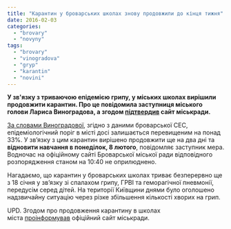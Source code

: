 ```yaml
---
title: "Карантин у броварських школах знову продовжили до кінця тижня"
date: 2016-02-03
categories: 
  - "brovary"
  - "novyny"
tags: 
  - "brovary"
  - "vinogradova"
  - "gryp"
  - "karantin"
  - "novini"
---
```


**У зв'язку з триваючою епідемією грипу, у міських школах вирішили продовжити карантин. Про це повідомила заступниця міського голови Лариса Виноградова, а згодом [підтвердив](http://brovary-rada.gov.ua/do-uvagi-shkolyar%D1%96v-ta-%D1%97kh-batk%D1%96v) сайт міськради.**

[За словами Виноградової](https://www.facebook.com/permalink.php?story_fbid=1675139819438704&id=100008281066893), згідно з даними броварської СЕС, епідеміологічний поріг в місті досі залишається перевищеним на понад 33%. У зв’язку з цим карантин вирішено продовжити ще на два дні та **відновити навчання в понеділок, 8 лютого**, повідомляє заступник мера. Водночас на офіційному сайті Броварської міської ради відповідного розпорядження станом на 10:40 не оприлюднено.

Нагадаємо, що карантин у броварських школах триває безперервно ще з 18 січня у зв’язку зі спалахом грипу, ГРВІ та геморагічної пневмонії, передусім серед дітей. На території Київщини днями було оголошено надзвичайну ситуацію через різке збільшення кількості хворих на грип.

UPD. Згодом про продовження карантину в школах міста [проінформував](http://brovary-rada.gov.ua/do-uvagi-shkolyar%D1%96v-ta-%D1%97kh-batk%D1%96v) офіційний сайт міськради.
